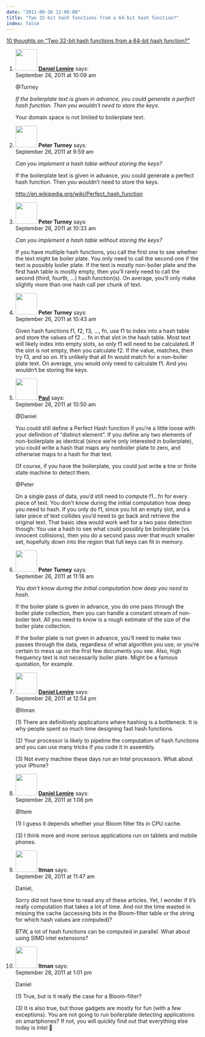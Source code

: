 ```yaml
---
date: "2011-09-26 12:00:00"
title: "Two 32-bit hash functions from a 64-bit hash function?"
index: false
---
```


[10 thoughts on &ldquo;Two 32-bit hash functions from a 64-bit hash function?&rdquo;](/lemire/blog/2011/09-26-two-32-bit-hash-functions-from-a-64-bit-hash-function)

<ol class="comment-list">
<li id="comment-54727" class="comment byuser comment-author-lemire bypostauthor even thread-even depth-1">
<div class="comment-author vcard">
<img alt src="https://secure.gravatar.com/avatar/2ca999bef9535950f5b84281a4dab006?s=56&#038;d=mm&#038;r=g" srcset="https://secure.gravatar.com/avatar/2ca999bef9535950f5b84281a4dab006?s=112&#038;d=mm&#038;r=g 2x" class="avatar avatar-56 photo" height="56" width="56" decoding="async" /> <b class="fn"><a href="https://lemire.me/blog/" class="url" rel="ugc">Daniel Lemire</a></b> <span class="says">says:</span> </div>
<div class="comment-metadata"><time datetime="2011-09-26T10:09:45+00:00">September 26, 2011 at 10:09 am</time></a> </div>
<div class="comment-content">
<p>@Turney</p>
<p><em>If the boilerplate text is given in advance, you could generate a perfect hash function. Then you wouldn&rsquo;t need to store the keys.</em></p>
<p>Your domain space is not limited to boilerplate text.</p>
</div>
</li>
<li id="comment-54726" class="comment odd alt thread-odd thread-alt depth-1">
<div class="comment-author vcard">
<img alt src="https://secure.gravatar.com/avatar/eb2d858a6ccea692bf677ad2c66623ad?s=56&#038;d=mm&#038;r=g" srcset="https://secure.gravatar.com/avatar/eb2d858a6ccea692bf677ad2c66623ad?s=112&#038;d=mm&#038;r=g 2x" class="avatar avatar-56 photo" height="56" width="56" decoding="async" /> <b class="fn">Peter Turney</b> <span class="says">says:</span> </div>
<div class="comment-metadata"><time datetime="2011-09-26T09:59:25+00:00">September 26, 2011 at 9:59 am</time></a> </div>
<div class="comment-content">
<p><i>Can you implement a hash table without storing the keys?</i></p>
<p>If the boilerplate text is given in advance, you could generate a perfect hash function. Then you wouldn&rsquo;t need to store the keys.</p>
<p><a href="https://en.wikipedia.org/wiki/Perfect_hash_function" rel="nofollow ugc">http://en.wikipedia.org/wiki/Perfect_hash_function</a></p>
</div>
</li>
<li id="comment-54728" class="comment even thread-even depth-1">
<div class="comment-author vcard">
<img alt src="https://secure.gravatar.com/avatar/eb2d858a6ccea692bf677ad2c66623ad?s=56&#038;d=mm&#038;r=g" srcset="https://secure.gravatar.com/avatar/eb2d858a6ccea692bf677ad2c66623ad?s=112&#038;d=mm&#038;r=g 2x" class="avatar avatar-56 photo" height="56" width="56" loading="lazy" decoding="async" /> <b class="fn">Peter Turney</b> <span class="says">says:</span> </div>
<div class="comment-metadata"><time datetime="2011-09-26T10:33:33+00:00">September 26, 2011 at 10:33 am</time></a> </div>
<div class="comment-content">
<p><i>Can you implement a hash table without storing the keys?</i></p>
<p>If you have multiple hash functions, you call the first one to see whether the text might be boiler plate. You only need to call the second one if the text is possibly boiler plate. If the text is mostly non-boiler plate and the first hash table is mostly empty, then you&rsquo;ll rarely need to call the second (third, fourth, &#8230;) hash function(s). On average, you&rsquo;ll only make slightly more than one hash call per chunk of text.</p>
</div>
</li>
<li id="comment-54729" class="comment odd alt thread-odd thread-alt depth-1">
<div class="comment-author vcard">
<img alt src="https://secure.gravatar.com/avatar/eb2d858a6ccea692bf677ad2c66623ad?s=56&#038;d=mm&#038;r=g" srcset="https://secure.gravatar.com/avatar/eb2d858a6ccea692bf677ad2c66623ad?s=112&#038;d=mm&#038;r=g 2x" class="avatar avatar-56 photo" height="56" width="56" loading="lazy" decoding="async" /> <b class="fn">Peter Turney</b> <span class="says">says:</span> </div>
<div class="comment-metadata"><time datetime="2011-09-26T10:43:14+00:00">September 26, 2011 at 10:43 am</time></a> </div>
<div class="comment-content">
<p>Given hash functions f1, f2, f3, &#8230;, fn, use f1 to index into a hash table and store the values of f2 &#8230; fn in that slot in the hash table. Most text will likely index into empty slots, so only f1 will need to be calculated. If the slot is not empty, then you calculate f2. If the value, matches, then try f3, and so on. It&rsquo;s unlikely that all fn would match for a non-boiler plate text. On average, you would only need to calculate f1. And you wouldn&rsquo;t be storing the keys.</p>
</div>
</li>
<li id="comment-54730" class="comment even thread-even depth-1">
<div class="comment-author vcard">
<img alt src="https://secure.gravatar.com/avatar/c47d7a71160b9ec79d34316139ff3cdb?s=56&#038;d=mm&#038;r=g" srcset="https://secure.gravatar.com/avatar/c47d7a71160b9ec79d34316139ff3cdb?s=112&#038;d=mm&#038;r=g 2x" class="avatar avatar-56 photo" height="56" width="56" loading="lazy" decoding="async" /> <b class="fn"><a href="https://futurepaul.blogspot.com" class="url" rel="ugc external nofollow">Paul</a></b> <span class="says">says:</span> </div>
<div class="comment-metadata"><time datetime="2011-09-26T10:50:29+00:00">September 26, 2011 at 10:50 am</time></a> </div>
<div class="comment-content">
<p>@Daniel</p>
<p>You could still define a Perfect Hash function if you&rsquo;re a little loose with your definition of &ldquo;distinct element&rdquo;. If you define any two elements of non-boilerplate as identical (since we&rsquo;re only interested in boilerplate), you could write a hash that maps any nonboiler plate to zero, and otherwise maps to a hash for that text.</p>
<p>Of course, if you have the boilerplate, you could just write a trie or finite state machine to detect them.</p>
<p>@Peter</p>
<p>On a single pass of data, you&rsquo;d still need to compute f1&#8230;fn for every piece of text. You don&rsquo;t know during the initial computation how deep you need to hash. If you only do f1, since you hit an empty slot, and a later piece of text collides you&rsquo;d need to go back and retrieve the original text. That basic idea would work well for a two pass detection though: You use a hash to see what could possibly be boilerplate (vs. innocent collisions), then you do a second pass over that much smaller set, hopefully down into the region that full keys can fit in memory.</p>
</div>
</li>
<li id="comment-54731" class="comment odd alt thread-odd thread-alt depth-1">
<div class="comment-author vcard">
<img alt src="https://secure.gravatar.com/avatar/eb2d858a6ccea692bf677ad2c66623ad?s=56&#038;d=mm&#038;r=g" srcset="https://secure.gravatar.com/avatar/eb2d858a6ccea692bf677ad2c66623ad?s=112&#038;d=mm&#038;r=g 2x" class="avatar avatar-56 photo" height="56" width="56" loading="lazy" decoding="async" /> <b class="fn">Peter Turney</b> <span class="says">says:</span> </div>
<div class="comment-metadata"><time datetime="2011-09-26T11:18:32+00:00">September 26, 2011 at 11:18 am</time></a> </div>
<div class="comment-content">
<p><i>You don&rsquo;t know during the initial computation how deep you need to hash.</i></p>
<p>If the boiler plate is given in advance, you do one pass through the boiler plate collection, then you can handle a constant stream of non-boiler text. All you need to know is a rough estimate of the size of the boiler plate collection.</p>
<p>If the boiler plate is not given in advance, you&rsquo;ll need to make two passes through the data, regardless of what algorithm you use, or you&rsquo;re certain to mess up on the first few documents you see. Also, high frequency text is not necessarily boiler plate. Might be a famous quotation, for example.</p>
</div>
</li>
<li id="comment-54735" class="comment byuser comment-author-lemire bypostauthor even thread-even depth-1">
<div class="comment-author vcard">
<img alt src="https://secure.gravatar.com/avatar/2ca999bef9535950f5b84281a4dab006?s=56&#038;d=mm&#038;r=g" srcset="https://secure.gravatar.com/avatar/2ca999bef9535950f5b84281a4dab006?s=112&#038;d=mm&#038;r=g 2x" class="avatar avatar-56 photo" height="56" width="56" loading="lazy" decoding="async" /> <b class="fn"><a href="https://lemire.me/blog/" class="url" rel="ugc">Daniel Lemire</a></b> <span class="says">says:</span> </div>
<div class="comment-metadata"><time datetime="2011-09-28T12:54:18+00:00">September 28, 2011 at 12:54 pm</time></a> </div>
<div class="comment-content">
<p>@Itman</p>
<p>(1) There are definitively applications where hashing is a bottleneck. It is why people spent so much time designing fast hash functions.</p>
<p>(2) Your processor is likely to pipeline the computation of hash functions and you can use many tricks if you code it in assembly.</p>
<p>(3) Not every machine these days run an Intel processors. What about your iPhone?</p>
</div>
</li>
<li id="comment-54737" class="comment byuser comment-author-lemire bypostauthor odd alt thread-odd thread-alt depth-1">
<div class="comment-author vcard">
<img alt src="https://secure.gravatar.com/avatar/2ca999bef9535950f5b84281a4dab006?s=56&#038;d=mm&#038;r=g" srcset="https://secure.gravatar.com/avatar/2ca999bef9535950f5b84281a4dab006?s=112&#038;d=mm&#038;r=g 2x" class="avatar avatar-56 photo" height="56" width="56" loading="lazy" decoding="async" /> <b class="fn"><a href="https://lemire.me/blog/" class="url" rel="ugc">Daniel Lemire</a></b> <span class="says">says:</span> </div>
<div class="comment-metadata"><time datetime="2011-09-28T13:06:55+00:00">September 28, 2011 at 1:06 pm</time></a> </div>
<div class="comment-content">
<p>@Item</p>
<p>(1) I guess it depends whether your Bloom filter fits in CPU cache.</p>
<p>(3) I think more and more serious applications run on tablets and mobile phones.</p>
</div>
</li>
<li id="comment-54734" class="comment even thread-even depth-1">
<div class="comment-author vcard">
<img alt src="https://secure.gravatar.com/avatar/cdbd04afdb5401d1cbbd390416f3c1e3?s=56&#038;d=mm&#038;r=g" srcset="https://secure.gravatar.com/avatar/cdbd04afdb5401d1cbbd390416f3c1e3?s=112&#038;d=mm&#038;r=g 2x" class="avatar avatar-56 photo" height="56" width="56" loading="lazy" decoding="async" /> <b class="fn">Itman</b> <span class="says">says:</span> </div>
<div class="comment-metadata"><time datetime="2011-09-28T11:47:14+00:00">September 28, 2011 at 11:47 am</time></a> </div>
<div class="comment-content">
<p>Daniel,</p>
<p>Sorry did not have time to read any of these articles. Yet, I wonder if it&rsquo;s really computation that takes a lot of time. And not the time wasted in missing the cache (accessing bits in the Bloom-filter table or the string for which hash values are computed)?</p>
<p>BTW, a lot of hash functions can be computed in parallel. What about using SIMD intel extensions?</p>
</div>
</li>
<li id="comment-54736" class="comment odd alt thread-odd thread-alt depth-1">
<div class="comment-author vcard">
<img alt src="https://secure.gravatar.com/avatar/cdbd04afdb5401d1cbbd390416f3c1e3?s=56&#038;d=mm&#038;r=g" srcset="https://secure.gravatar.com/avatar/cdbd04afdb5401d1cbbd390416f3c1e3?s=112&#038;d=mm&#038;r=g 2x" class="avatar avatar-56 photo" height="56" width="56" loading="lazy" decoding="async" /> <b class="fn">Itman</b> <span class="says">says:</span> </div>
<div class="comment-metadata"><time datetime="2011-09-28T13:01:44+00:00">September 28, 2011 at 1:01 pm</time></a> </div>
<div class="comment-content">
<p>Daniel</p>
<p>(1) True, but is it really the case for a Bloom-filter?</p>
<p>(3) It is also true, but those gadgets are mostly for fun (with a few exceptions). You are not going to run boilerplate detecting applications on smartphones? If not, you will quickly find out that everything else today is Intel 🙂</p>
</div>
</li>
</ol>
